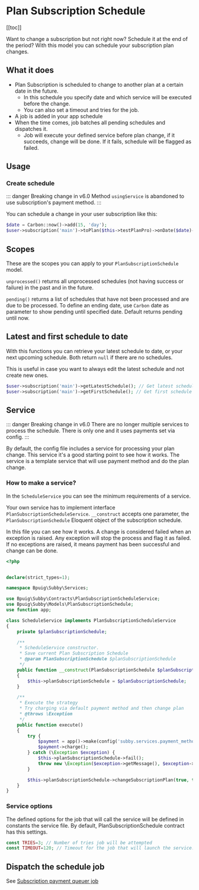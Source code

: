 # Plan Subscription Schedule

[[toc]]

Want to change a subscription but not right now? Schedule it at the end of the period? With this model you can
schedule your subscription plan changes.

## What it does

- Plan Subscription is scheduled to change to another plan at a certain date in the future.
    * In this schedule you specify date and which service will be executed before the change.
    * You can also set a timeout and tries for the job.
- A job is added in your app schedule
- When the time comes, job batches all pending schedules and dispatches it.
    * Job will execute your defined service before plan change, if it succeeds, change will be done. If it fails,
      schedule will be flagged as failed.

## Usage

### Create schedule <Badge text="updated in v6.0" type="warning"/>
::: danger Breaking change in v6.0
Method `usingService` is abandoned to use subscription's payment method.
:::

You can schedule a change in your user subscription like this:

```php
$date = Carbon::now()->add(15, 'day');
$user->subscription('main')->toPlan($this->testPlanPro)->onDate($date)->setSchedule();
```

## Scopes

These are the scopes you can apply to your `PlanSubscriptionSchedule` model.

`unprocessed()` returns all unprocessed schedules (not having success or failure) in the past and in the future.

`pending()` returns a list of schedules that have not been processed and are due to be processed. To define an ending
date, use `Carbon` date as parameter to show pending until specified date. Default returns pending until now.

## Latest and first schedule to date
With this functions you can retrieve your latest schedule to date, or your next upcoming schedule. Both return `null` if
there are no schedules. 

This is useful in case you want to always edit the latest schedule and not create new ones.
```php 
$user->subscription('main')->getLatestSchedule(); // Get latest schedule before date (now() or parameter with date)
$user->subscription('main')->getFirstSchedule(); // Get first schedule after date (now() or parameter with date)
```

## Service <Badge text="updated in v6.0" type="warning"/>
::: danger Breaking change in v6.0
There are no longer multiple services to process the schedule. There is only one and it uses payments set via config.
:::

By default, the config file includes a service for processing your plan change. This service it's a good
starting point to see how it works. The service is a template service that will use payment method and do the plan change.

### How to make a service?

In the `ScheduleService` you can see the minimum requirements of a service.

Your own service has to implement interface `PlanSubscriptionScheduleService`. `__construct` accepts one parameter, the
`PlanSubscriptionSchedule` Eloquent object of the subscription schedule.

In this file you can see how it works. A change is considered failed when an exception is raised. Any exception will stop
the process and flag it as failed. If no exceptions are raised, it means payment has been successful and change can be done.

```php
<?php


declare(strict_types=1);

namespace Bpuig\Subby\Services;

use Bpuig\Subby\Contracts\PlanSubscriptionScheduleService;
use Bpuig\Subby\Models\PlanSubscriptionSchedule;
use function app;

class ScheduleService implements PlanSubscriptionScheduleService
{
    private $planSubscriptionSchedule;

    /**
     * ScheduleService constructor.
     * Save current Plan Subscription Schedule
     * @param PlanSubscriptionSchedule $planSubscriptionSchedule
     */
    public function __construct(PlanSubscriptionSchedule $planSubscriptionSchedule)
    {
        $this->planSubscriptionSchedule = $planSubscriptionSchedule;
    }

    /**
     * Execute the strategy
     * Try charging via default payment method and then change plan
     * @throws \Exception
     */
    public function execute()
    {
        try {
            $payment = app()->make(config('subby.services.payment_methods.' . $this->planSubscriptionSchedule->subscription->payment_method));
            $payment->charge();
        } catch (\Exception $exception) {
            $this->planSubscriptionSchedule->fail();
            throw new \Exception($exception->getMessage(), $exception->getCode());
        }

        $this->planSubscriptionSchedule->changeSubscriptionPlan(true, true);
    }
}

```

### Service options

The defined options for the job that will call the service will be defined in constants the service file. By default, 
PlanSubscriptionSchedule contract has this settings.
```php
const TRIES=3; // Number of tries job will be attempted
const TIMEOUT=120; // Timeout for the job that will launch the service.
```

## Dispatch the schedule job

See [Subscription payment queuer job](../payments/jobs/subscription-payment-queuer-job.md)
